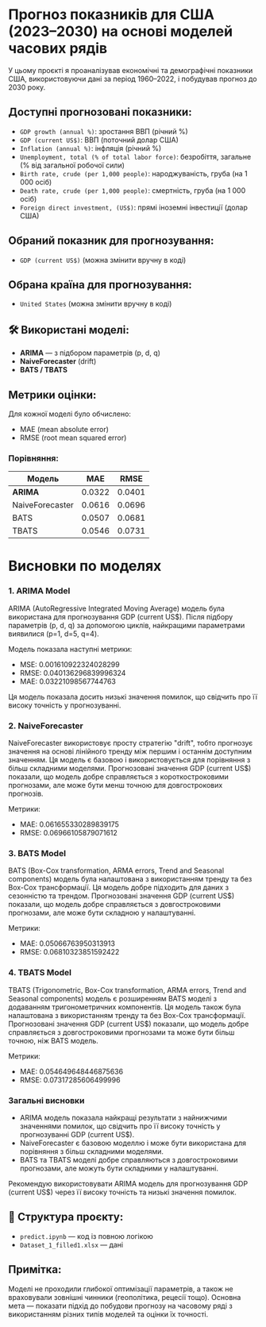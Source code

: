 # Прогноз показників для США (2023–2030) на основі моделей часових рядів

У цьому проєкті я проаналізував економічні та демографічні показники США, використовуючи дані за період 1960–2022, і побудував прогноз до 2030 року.

## Доступні прогнозовані показники:
- `GDP growth (annual %)`: зростання ВВП (річний %)
- `GDP (current US$)`: ВВП (поточний долар США)
- `Inflation (annual %)`: інфляція (річний %)
- `Unemployment, total (% of total labor force)`: безробіття, загальне (% від загальної робочої сили)
- `Birth rate, crude (per 1,000 people)`: народжуваність, груба (на 1 000 осіб)
- `Death rate, crude (per 1,000 people)`: смертність, груба (на 1 000 осіб)
- `Foreign direct investment, (US$)`: прямі іноземні інвестиції (долар США)

## Обраний показник для прогнозування:
- `GDP (current US$)` (можна змінити вручну в коді)

## Обрана країна для прогнозування:
- `United States` (можна змінити вручну в коді)

## 🛠 Використані моделі:
- **ARIMA** — з підбором параметрів (p, d, q)
- **NaiveForecaster** (drift)
- **BATS / TBATS**
  
## Метрики оцінки:
Для кожної моделі було обчислено:
- MAE (mean absolute error)
- RMSE (root mean squared error)

### Порівняння:
| Модель           | MAE     | RMSE    |
|------------------|---------|---------|
| **ARIMA**        | 0.0322  | 0.0401  |
| NaiveForecaster  | 0.0616  | 0.0696  |
| BATS             | 0.0507  | 0.0681  |
| TBATS            | 0.0546  | 0.0731  |

# Висновки по моделях

### 1. ARIMA Model
ARIMA (AutoRegressive Integrated Moving Average) модель була використана для прогнозування GDP (current US$). Після підбору параметрів (p, d, q) за допомогою циклів, найкращими параметрами виявилися (p=1, d=5, q=4).

Модель показала наступні метрики:

- MSE: 0.001610922324028299
- RMSE: 0.040136296839996324
- MAE: 0.03221098567744763

Ця модель показала досить низькі значення помилок, що свідчить про її високу точність у прогнозуванні.

### 2. NaiveForecaster
NaiveForecaster використовує просту стратегію "drift", тобто прогнозує значення на основі лінійного тренду між першим і останнім доступним значенням. Ця модель є базовою і використовується для порівняння з більш складними моделями. Прогнозовані значення GDP (current US$) показали, що модель добре справляється з короткостроковими прогнозами, але може бути менш точною для довгострокових прогнозів. 

Метрики:
- MAE: 0.061655330289839175
- RMSE: 0.06966105879071612

### 3. BATS Model
BATS (Box-Cox transformation, ARMA errors, Trend and Seasonal components) модель була налаштована з використанням тренду та без Box-Cox трансформації. Ця модель добре підходить для даних з сезонністю та трендом. Прогнозовані значення GDP (current US$) показали, що модель добре справляється з довгостроковими прогнозами, але може бути складною у налаштуванні. 

Метрики:
- MAE: 0.05066763950313913
- RMSE: 0.06810323851592422

### 4. TBATS Model
TBATS (Trigonometric, Box-Cox transformation, ARMA errors, Trend and Seasonal components) модель є розширенням BATS моделі з додаванням тригонометричних компонентів. Ця модель також була налаштована з використанням тренду та без Box-Cox трансформації. Прогнозовані значення GDP (current US$) показали, що модель добре справляється з довгостроковими прогнозами та може бути більш точною, ніж BATS модель. 

Метрики:
- MAE: 0.054649648446875636
- RMSE: 0.07317285606499996

### Загальні висновки
- ARIMA модель показала найкращі результати з найнижчими значеннями помилок, що свідчить про її високу точність у прогнозуванні GDP (current US$).
- NaiveForecaster є базовою моделлю і може бути використана для порівняння з більш складними моделями.
- BATS та TBATS моделі добре справляються з довгостроковими прогнозами, але можуть бути складними у налаштуванні.

Рекомендую використовувати ARIMA модель для прогнозування GDP (current US$) через її високу точність та низькі значення помилок.

## 📁 Структура проєкту:
- `predict.ipynb` — код із повною логікою
- `Dataset_1_filled1.xlsx` — дані

## Примітка:
Моделі не проходили глибокої оптимізації параметрів, а також не враховували зовнішні чинники (геополітика, рецесії тощо).
Основна мета — показати підхід до побудови прогнозу на часовому ряді з використанням різних типів моделей та оцінки їх точності.
